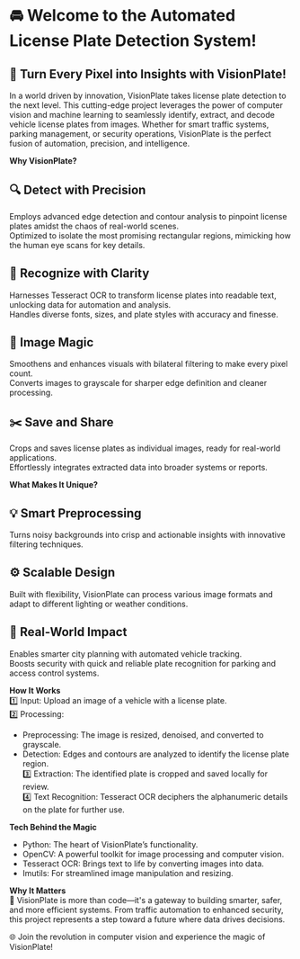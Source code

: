 # 🚘 Welcome to the Automated License Plate Detection System!<br>

## 🚗 Turn Every Pixel into Insights with VisionPlate!<br>

In a world driven by innovation, VisionPlate takes license plate detection to the next level. This cutting-edge project leverages the power of computer vision and machine learning to seamlessly identify, extract, and decode vehicle license plates from images. Whether for smart traffic systems, parking management, or security operations, VisionPlate is the perfect fusion of automation, precision, and intelligence.<br>

**Why VisionPlate?** <br>

## 🔍 Detect with Precision<br>

Employs advanced edge detection and contour analysis to pinpoint license plates amidst the chaos of real-world scenes.<br>
Optimized to isolate the most promising rectangular regions, mimicking how the human eye scans for key details.<br>

## 🎯 Recognize with Clarity<br>

Harnesses Tesseract OCR to transform license plates into readable text, unlocking data for automation and analysis.<br>
Handles diverse fonts, sizes, and plate styles with accuracy and finesse.<br>

## 📸 Image Magic<br>

Smoothens and enhances visuals with bilateral filtering to make every pixel count.<br>
Converts images to grayscale for sharper edge definition and cleaner processing.<br>

## ✂️ Save and Share<br>

Crops and saves license plates as individual images, ready for real-world applications.<br>
Effortlessly integrates extracted data into broader systems or reports.<br>

**What Makes It Unique?** <br>

## 💡 Smart Preprocessing<br>

Turns noisy backgrounds into crisp and actionable insights with innovative filtering techniques.<br>

## ⚙️ Scalable Design<br>

Built with flexibility, VisionPlate can process various image formats and adapt to different lighting or weather conditions.<br>

## 🌟 Real-World Impact<br>

Enables smarter city planning with automated vehicle tracking.<br>
Boosts security with quick and reliable plate recognition for parking and access control systems.<br>

**How It Works**<br>
1️⃣ Input: Upload an image of a vehicle with a license plate.<br>
2️⃣ Processing:<br>

  - Preprocessing: The image is resized, denoised, and converted to grayscale.<br>
  - Detection: Edges and contours are analyzed to identify the license plate region.<br>
3️⃣ Extraction: The identified plate is cropped and saved locally for review.<br>
4️⃣ Text Recognition: Tesseract OCR deciphers the alphanumeric details on the plate for further use.<br>

**Tech Behind the Magic** <br>
  - Python: The heart of VisionPlate’s functionality.<br>
  - OpenCV: A powerful toolkit for image processing and computer vision.<br>
  - Tesseract OCR: Brings text to life by converting images into data.<br>
  - Imutils: For streamlined image manipulation and resizing.<br>
  
**Why It Matters** <br>
🔗 VisionPlate is more than code—it's a gateway to building smarter, safer, and more efficient systems. From traffic automation to enhanced security, this project represents a step toward a future where data drives decisions.<br>

🌐 Join the revolution in computer vision and experience the magic of VisionPlate!<br>
